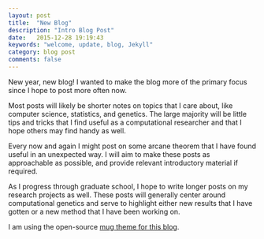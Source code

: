 ```yaml
---
layout: post
title:  "New Blog"
description: "Intro Blog Post"
date:   2015-12-28 19:19:43
keywords: "welcome, update, blog, Jekyll"
category: blog post
comments: false
---
```


New year, new blog! I wanted to make the blog more of the primary focus since I hope to post more often now. 

Most posts will likely be shorter notes on topics that I care about, like computer science, statistics, and genetics. The large majority will be little tips and tricks that I find useful as a computational researcher and that I hope others may find handy as well. 

Every now and again I might post on some arcane theorem that I have found useful in an unexpected way. I will aim to make these posts as approachable as possible, and provide relevant introductory material if required. 

As I progress through graduate school, I hope to write longer posts on my research projects as well. These posts will generally center around computational genetics and serve to highlight either new results that I have gotten or a new method that I have been working on. 

I am using the open-source [mug theme for this blog](http://nandomoreira.me/mug/).
